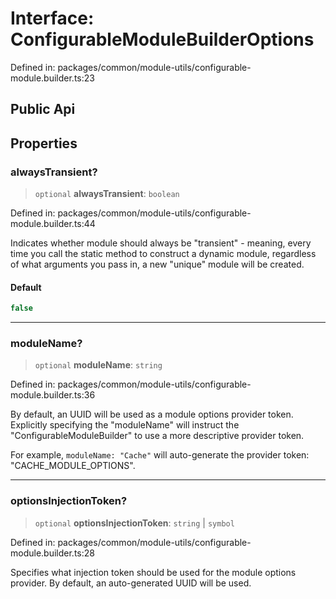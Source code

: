 # Interface: ConfigurableModuleBuilderOptions

Defined in: packages/common/module-utils/configurable-module.builder.ts:23

## Public Api

## Properties

### alwaysTransient?

> `optional` **alwaysTransient**: `boolean`

Defined in: packages/common/module-utils/configurable-module.builder.ts:44

Indicates whether module should always be "transient" - meaning,
every time you call the static method to construct a dynamic module,
regardless of what arguments you pass in, a new "unique" module will be created.

#### Default

```ts
false
```

***

### moduleName?

> `optional` **moduleName**: `string`

Defined in: packages/common/module-utils/configurable-module.builder.ts:36

By default, an UUID will be used as a module options provider token.
Explicitly specifying the "moduleName" will instruct the "ConfigurableModuleBuilder"
to use a more descriptive provider token.

For example, `moduleName: "Cache"` will auto-generate the provider token: "CACHE_MODULE_OPTIONS".

***

### optionsInjectionToken?

> `optional` **optionsInjectionToken**: `string` \| `symbol`

Defined in: packages/common/module-utils/configurable-module.builder.ts:28

Specifies what injection token should be used for the module options provider.
By default, an auto-generated UUID will be used.

